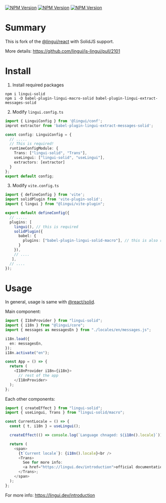 [![NPM Version](https://img.shields.io/npm/v/lingui-solid?label=lingui-solid)](https://www.npmjs.com/package/lingui-solid)
[![NPM Version](https://img.shields.io/npm/v/babel-plugin-lingui-macro-solid?label=babel-plugin-lingui-macro-solid)](https://www.npmjs.com/package/babel-plugin-lingui-macro-solid)
[![NPM Version](https://img.shields.io/npm/v/babel-plugin-lingui-extract-messages-solid?label=babel-plugin-lingui-extract-messages-solid)](https://www.npmjs.com/package/babel-plugin-lingui-extract-messages-solid)

# Summary

This is fork of the [@lingui/react](https://www.npmjs.com/package/@lingui/react) with SolidJS support.

More details: https://github.com/lingui/js-lingui/pull/2101

# Install
1. Install required packages
```
npm i lingui-solid
npm i -D babel-plugin-lingui-macro-solid babel-plugin-lingui-extract-messages-solid
```
2. Modify `lingui.config.ts`
```ts
import { LinguiConfig } from '@lingui/conf';
improt extractor from 'babel-plugin-lingui-extract-messages-solid';

const config: LinguiConfig = {
  // .....
  // This is required!
  runtimeConfigModule: {
    Trans: ["lingui-solid", "Trans"],
    useLingui: ["lingui-solid", "useLingui"],
    extractors: [extractor]
  }
};
export default config;
```
3. Modify `vite.config.ts`
```ts
import { defineConfig } from 'vite';
import solidPlugin from 'vite-plugin-solid';
import { lingui } from "@lingui/vite-plugin";

export default defineConfig({
  // .....
  plugins: [
    lingui(), // this is required
    solidPlugin({
      babel: {
        plugins: ["babel-plugin-lingui-solid-macro"], // this is also required!
      }
    }),
    // ....
   ],
  // ....
});
```
# Usage
In general, usage is same with [@react/solid](https://lingui.dev/ref/react).

Main component:
```ts
import { I18nProvider } from "lingui-solid";
import { i18n } from "@lingui/core";
import { messages as messagesEn } from "./locales/en/messages.js";

i18n.load({
  en: messagesEn,
});
i18n.activate("en");

const App = () => {
  return (
    <I18nProvider i18n={i18n}>
      // rest of the app
    </I18nProvider>
  );
};
```

Each other components:
```ts
import { createEffect } from "lingui-solid";
import { useLingui, Trans } from "lingui-solid/macro";

const CurrentLocale = () => {
  const { t, i18n } = useLingui();

  createEffect(() => console.log(`Language chnaged: ${i18n().locale}`));

  return (
    <span>
      {t`Current locale`}: {i18n().locale}<br />
      <Trans>
        See for more info:
        <a href="https://lingui.dev/introduction">official documentation</a>
      </Trans>;
    </span>
  );
};
```

For more info: https://lingui.dev/introduction
